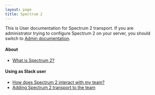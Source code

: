 ```yaml
---
layout: page
title: Spectrum 2
---
```


This is User documentation for Spectrum 2 transport. If you are administrator trying to configure Spectrum 2 on your server, you should switch to [Admin documentation](admin.html).

#### About

* [What is Spectrum 2?](about.html)

<!-- #### Using as Jabber user -->

<!-- * [Registering with Spectrum 2 transport](user_xmpp/register.html) -->
<!-- * [Joining the Multi-User Chat](user_xmpp/join_muc.html) -->

#### Using as Slack user

* [How does Spectrum 2 interact with my team?](user_slack/workflow.html)
* [Adding Spectrum 2 transport to the team](https://slack.spectrum.im/)
